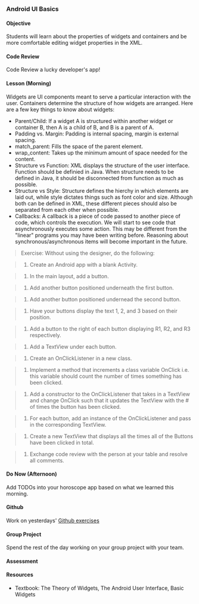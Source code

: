 ### Android UI Basics

#### Objective

Students will learn about the properties of widgets and containers and be more comfortable editing widget properties in the XML.

#### Code Review

Code Review a lucky developer's app!

#### Lesson (Morning)

Widgets are UI components meant to serve a particular interaction with the user. Containers determine the structure of how widgets are arranged. Here are a few key things to know about widgets:
* Parent/Child: If a widget A is structured within another widget or container B, then A is a child of B, and B is a parent of A.
* Padding vs. Margin: Padding is internal spacing, margin is external spacing.
* match_parent: Fills the space of the parent element. 
* wrap_content: Takes up the minimum amount of space needed for the content.
* Structure vs Function: XML displays the structure of the user interface. Function should be definied in Java. When structure needs to be defined in Java, it should be disconnected from function as much as possible.
* Structure vs Style: Structure defines the hierchy in which elements are laid out, while style dictates things such as font color and size. Although both can be defined in XML, these different pieces should also be separated from each other when possible.
* Callbacks: A callback is a piece of code passed to another piece of code, which controls the execution. We will start to see code that asynchronously executes some action. This may be different from the "linear" programs you may have been writing before. Reasoning about synchronous/asynchronous items will become important in the future.


> Exercise: Without using the designer, do the following:

> 1. Create an Android app with a blank Activity.

> 1. In the main layout, add a button.

> 1. Add another button positioned underneath the first button.

> 1. Add another button positioned undernead the second button.

> 1. Have your buttons display the text 1, 2, and 3 based on their position.

> 1. Add a button to the right of each button displaying R1, R2, and R3 respectively.

> 1. Add a TextView under each button.

> 1. Create an OnClickListener in a new class.

> 1. Implement a method that increments a class variable OnClick i.e. this variable should count the number of times something has been clicked.

> 1. Add a constructor to the OnClickListener that takes in a TextView and change OnClick such that it updates the TextView with the # of times the button has been clicked.

> 1. For each button, add an instance of the OnClickListener and pass in the corresponding TextView.

> 1. Create a new TextView that displays all the times all of the Buttons have been clicked in total.

> 1. Exchange code review with the person at your table and resolve all comments.

#### Do Now (Afternoon)

Add TODOs into your horoscope app based on what we learned this morning.

#### Github

Work on yesterdays' [Github exercises](10_Github-Debugging.md)

#### Group Project 

Spend the rest of the day working on your group project with your team.

#### Assessment

#### Resources
* Textbook: The Theory of Widgets, The Android User Interface, Basic Widgets

